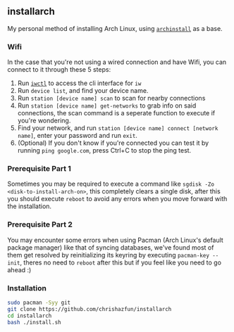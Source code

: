 ## installarch
My personal method of installing Arch Linux, using [`archinstall`](https://www.github.com/archlinux/archinstall) as a base.

### Wifi
In the case that you're not using a wired connection and have Wifi, you can connect to it through these 5 steps:
1. Run [`iwctl`](https://wiki.archlinux.org/index.php/Iwd#iwctl) to access the cli interface for `iw`
2. Run `device list`, and find your device name.
3. Run `station [device name] scan` to scan for nearby connections
4. Run `station [device name] get-networks` to grab info on said connections, the scan command is a seperate function to execute if you're wondering.
5. Find your network, and run `station [device name] connect [network name]`, enter your password and run `exit`.
6. (Optional) If you don't know if you're connected you can test it by running `ping google.com`, press Ctrl+C to stop the ping test.

### Prerequisite Part 1
Sometimes you may be required to execute a command like ```sgdisk -Zo <disk-to-install-arch-on>```, this completely clears a single disk, after this you should execute ```reboot``` to avoid any errors when you move forward with the installation.

### Prerequisite Part 2
You may encounter some errors when using Pacman (Arch Linux's default package manager) like that of syncing databases, we've found most of them get resolved by reinitializing its keyring by executing ```pacman-key --init```, theres no need to ```reboot``` after this but if you feel like you need to go ahead :)

### Installation
```bash
sudo pacman -Syy git
git clone https://github.com/chrishazfun/installarch
cd installarch
bash ./install.sh
```